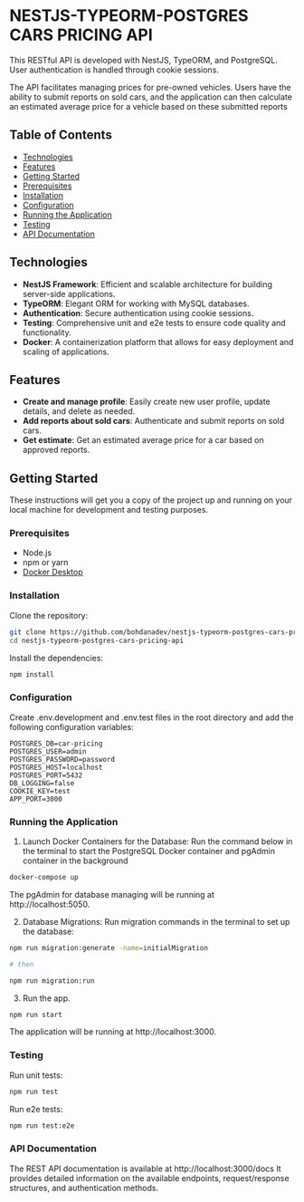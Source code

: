 # NESTJS-TYPEORM-POSTGRES CARS PRICING API
This RESTful API is developed with NestJS, TypeORM, and PostgreSQL. User authentication is handled through cookie sessions.

The API facilitates managing prices for pre-owned vehicles. Users have the ability to submit reports on sold cars, and the application can then calculate an estimated average price for a vehicle based on these submitted reports

## Table of Contents
- [Technologies](#technologies)
- [Features](#features)
- [Getting Started](#getting-started)
- [Prerequisites](#prerequisites)
- [Installation](#installation)
- [Configuration](#configuration)
- [Running the Application](#running-the-application)
- [Testing](#testing)
- [API Documentation](#api-documentation)

## Technologies
- **NestJS Framework**: Efficient and scalable architecture for building server-side applications.
- **TypeORM**: Elegant ORM for working with MySQL databases.
- **Authentication**: Secure authentication using cookie sessions.
- **Testing**: Comprehensive unit and e2e tests to ensure code quality and functionality.
- **Docker**: A containerization platform that allows for easy deployment and scaling of applications.

## Features
- **Create and manage profile**: Easily create new user profile, update details, and delete as needed.
- **Add reports about sold cars**: Authenticate and submit reports on sold cars.
- **Get estimate**:  Get an estimated average price for a car based on approved reports.


## Getting Started
These instructions will get you a copy of the project up and running on your local machine for development and testing purposes.

### Prerequisites
- Node.js
- npm or yarn
- [Docker Desktop](https://www.docker.com/products/docker-desktop/)

### Installation
Clone the repository:

```bash
git clone https://github.com/bohdanadev/nestjs-typeorm-postgres-cars-pricing-api.git
cd nestjs-typeorm-postgres-cars-pricing-api
```

Install the dependencies:

```bash
npm install

```

### Configuration
Create .env.development and .env.test files in the root directory and add the following configuration variables:

```.env
POSTGRES_DB=car-pricing
POSTGRES_USER=admin
POSTGRES_PASSWORD=password
POSTGRES_HOST=localhost
POSTGRES_PORT=5432
DB_LOGGING=false
COOKIE_KEY=test
APP_PORT=3000
```

### Running the Application


1. Launch Docker Containers for the Database: Run the command below in the terminal to start the PostgreSQL Docker container and pgAdmin container in the background

```bash
docker-compose up
```
The pgAdmin for database managing will be running at http://localhost:5050.

2. Database Migrations: Run migration commands in the terminal to set up the database:

```bash
npm run migration:generate -name=initialMigration

# then

npm run migration:run

```

3. Run the app.

```bash
npm run start

```
The application will be running at http://localhost:3000.

### Testing

Run unit tests:

```bash
npm run test

```

Run e2e tests:

```bash
npm run test:e2e

```

### API Documentation
The REST API documentation is available at http://localhost:3000/docs
It provides detailed information on the available endpoints, request/response structures, and authentication methods.
